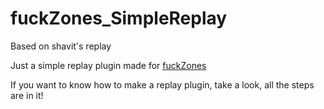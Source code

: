 # fuckZones_SimpleReplay
Based on shavit's replay

Just a simple replay plugin made for [fuckZones](https://github.com/Bara/fuckZones)

If you want to know how to make a replay plugin, take a look, all the steps are in it!
